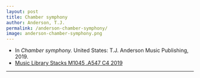 ```yaml
---
layout: post
title: Chamber symphony
author: Anderson, T.J.
permalink: /anderson-chamber-symphony/
image: anderson-chamber-symphony.png
---
```


- In *Chamber symphony.* United States: T.J. Anderson Music Publishing, 2019.
- <a href="https://tufts-primo.hosted.exlibrisgroup.com/permalink/f/bnf7qa/01TUN_ALMA21278619240003851" target="_blank">Music Library Stacks M1045 .A547 C4 2019</a>

---

